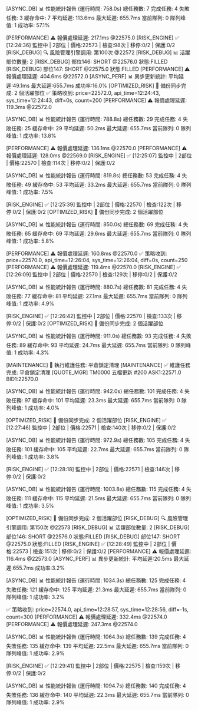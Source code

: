 
[ASYNC_DB] 📊 性能統計報告 (運行時間: 758.0s)
  總任務數: 7
  完成任務: 4
  失敗任務: 3
  緩存命中: 7
  平均延遲: 113.6ms
  最大延遲: 655.7ms
  當前隊列: 0
  隊列峰值: 1
  成功率: 57.1%

[PERFORMANCE] ⚠️ 報價處理延遲: 217.1ms @22575.0
[RISK_ENGINE] ✅ [12:24:36] 監控中 | 2部位 | 價格:22573 | 檢查:98次 | 移停:0/2 | 保護:0/2
[RISK_DEBUG] 🔍 風險管理引擎調用: 第100次 @22572
[RISK_DEBUG] 📊 活躍部位數量: 2
[RISK_DEBUG]   部位146: SHORT @22576.0 狀態:FILLED
[RISK_DEBUG]   部位147: SHORT @22575.0 狀態:FILLED
[PERFORMANCE] ⚠️ 報價處理延遲: 404.6ms @22572.0
[ASYNC_PERF] 📊 異步更新統計: 平均延遲:49.1ms 最大延遲:655.7ms 成功率:16.0%
[OPTIMIZED_RISK] 🔄 備份同步完成: 2 個活躍部位
✅ 策略收到: price=22572.0, api_time=12:24:43, sys_time=12:24:43, diff=0s, count=200
[PERFORMANCE] ⚠️ 報價處理延遲: 119.3ms @22572.0

[ASYNC_DB] 📊 性能統計報告 (運行時間: 788.8s)
  總任務數: 29
  完成任務: 4
  失敗任務: 25
  緩存命中: 29
  平均延遲: 50.2ms
  最大延遲: 655.7ms
  當前隊列: 0
  隊列峰值: 1
  成功率: 13.8%

[PERFORMANCE] ⚠️ 報價處理延遲: 136.1ms @22570.0
[PERFORMANCE] ⚠️ 報價處理延遲: 128.0ms @22569.0
[RISK_ENGINE] ✅ [12:25:07] 監控中 | 2部位 | 價格:22570 | 檢查:114次 | 移停:0/2 | 保護:0/2

[ASYNC_DB] 📊 性能統計報告 (運行時間: 819.8s)
  總任務數: 53
  完成任務: 4
  失敗任務: 49
  緩存命中: 53
  平均延遲: 33.2ms
  最大延遲: 655.7ms
  當前隊列: 0
  隊列峰值: 1
  成功率: 7.5%

[RISK_ENGINE] ✅ [12:25:39] 監控中 | 2部位 | 價格:22570 | 檢查:122次 | 移停:0/2 | 保護:0/2
[OPTIMIZED_RISK] 🔄 備份同步完成: 2 個活躍部位

[ASYNC_DB] 📊 性能統計報告 (運行時間: 850.0s)
  總任務數: 69
  完成任務: 4
  失敗任務: 65
  緩存命中: 69
  平均延遲: 29.6ms
  最大延遲: 655.7ms
  當前隊列: 0
  隊列峰值: 1
  成功率: 5.8%

[PERFORMANCE] ⚠️ 報價處理延遲: 160.8ms @22570.0
✅ 策略收到: price=22570.0, api_time=12:26:04, sys_time=12:26:04, diff=0s, count=250
[PERFORMANCE] ⚠️ 報價處理延遲: 119.4ms @22570.0
[RISK_ENGINE] ✅ [12:26:09] 監控中 | 2部位 | 價格:22570 | 檢查:129次 | 移停:0/2 | 保護:0/2

[ASYNC_DB] 📊 性能統計報告 (運行時間: 880.7s)
  總任務數: 81
  完成任務: 4
  失敗任務: 77
  緩存命中: 81
  平均延遲: 27.1ms
  最大延遲: 655.7ms
  當前隊列: 0
  隊列峰值: 1
  成功率: 4.9%

[RISK_ENGINE] ✅ [12:26:42] 監控中 | 2部位 | 價格:22570 | 檢查:133次 | 移停:0/2 | 保護:0/2
[OPTIMIZED_RISK] 🔄 備份同步完成: 2 個活躍部位

[ASYNC_DB] 📊 性能統計報告 (運行時間: 911.0s)
  總任務數: 93
  完成任務: 4
  失敗任務: 89
  緩存命中: 93
  平均延遲: 24.7ms
  最大延遲: 655.7ms
  當前隊列: 0
  隊列峰值: 1
  成功率: 4.3%

[MAINTENANCE] 🔧 執行維護任務: 平倉鎖定清理
[MAINTENANCE] ✅ 維護任務完成: 平倉鎖定清理
[QUOTE_MGR] TM0000 五檔更新 #200 ASK1:22571.0 BID1:22570.0

[ASYNC_DB] 📊 性能統計報告 (運行時間: 942.0s)
  總任務數: 101
  完成任務: 4
  失敗任務: 97
  緩存命中: 101
  平均延遲: 23.3ms
  最大延遲: 655.7ms
  當前隊列: 0
  隊列峰值: 1
  成功率: 4.0%

[OPTIMIZED_RISK] 🔄 備份同步完成: 2 個活躍部位
[RISK_ENGINE] ✅ [12:27:46] 監控中 | 2部位 | 價格:22571 | 檢查:140次 | 移停:0/2 | 保護:0/2

[ASYNC_DB] 📊 性能統計報告 (運行時間: 972.9s)
  總任務數: 105
  完成任務: 4
  失敗任務: 101
  緩存命中: 105
  平均延遲: 22.7ms
  最大延遲: 655.7ms
  當前隊列: 0
  隊列峰值: 1
  成功率: 3.8%

[RISK_ENGINE] ✅ [12:28:18] 監控中 | 2部位 | 價格:22571 | 檢查:146次 | 移停:0/2 | 保護:0/2

[ASYNC_DB] 📊 性能統計報告 (運行時間: 1003.8s)
  總任務數: 115
  完成任務: 4
  失敗任務: 111
  緩存命中: 115
  平均延遲: 21.5ms
  最大延遲: 655.7ms
  當前隊列: 0
  隊列峰值: 1
  成功率: 3.5%

[OPTIMIZED_RISK] 🔄 備份同步完成: 2 個活躍部位
[RISK_DEBUG] 🔍 風險管理引擎調用: 第150次 @22573
[RISK_DEBUG] 📊 活躍部位數量: 2
[RISK_DEBUG]   部位146: SHORT @22576.0 狀態:FILLED
[RISK_DEBUG]   部位147: SHORT @22575.0 狀態:FILLED
[RISK_ENGINE] ✅ [12:28:49] 監控中 | 2部位 | 價格:22573 | 檢查:151次 | 移停:0/2 | 保護:0/2
[PERFORMANCE] ⚠️ 報價處理延遲: 116.4ms @22573.0
[ASYNC_PERF] 📊 異步更新統計: 平均延遲:20.5ms 最大延遲:655.7ms 成功率:3.2%

[ASYNC_DB] 📊 性能統計報告 (運行時間: 1034.3s)
  總任務數: 125
  完成任務: 4
  失敗任務: 121
  緩存命中: 125
  平均延遲: 21.3ms
  最大延遲: 655.7ms
  當前隊列: 0
  隊列峰值: 1
  成功率: 3.2%

✅ 策略收到: price=22574.0, api_time=12:28:57, sys_time=12:28:56, diff=-1s, count=300
[PERFORMANCE] ⚠️ 報價處理延遲: 332.4ms @22574.0
[PERFORMANCE] ⚠️ 報價處理延遲: 247.3ms @22574.0

[ASYNC_DB] 📊 性能統計報告 (運行時間: 1064.3s)
  總任務數: 139
  完成任務: 4
  失敗任務: 135
  緩存命中: 139
  平均延遲: 22.5ms
  最大延遲: 655.7ms
  當前隊列: 0
  隊列峰值: 1
  成功率: 2.9%

[RISK_ENGINE] ✅ [12:29:41] 監控中 | 2部位 | 價格:22575 | 檢查:159次 | 移停:0/2 | 保護:0/2

[ASYNC_DB] 📊 性能統計報告 (運行時間: 1094.7s)
  總任務數: 140
  完成任務: 4
  失敗任務: 136
  緩存命中: 140
  平均延遲: 22.3ms
  最大延遲: 655.7ms
  當前隊列: 0
  隊列峰值: 1
  成功率: 2.9%
